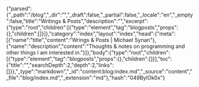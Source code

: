 {"parsed":{"_path":"/blog","_dir":"","_draft":false,"_partial":false,"_locale":"en","_empty":false,"title":"Writings & Posts","description":"","excerpt":{"type":"root","children":[{"type":"element","tag":"blogposts","props":{},"children":[]}]},"category":"index","layout":"index","head":{"meta":[{"name":"title","content":"Wrings & Posts | Michael Synan"},{"name":"description","content":"Thoughts & notes on programming and other things I am interested in."}]},"body":{"type":"root","children":[{"type":"element","tag":"blogposts","props":{},"children":[]}],"toc":{"title":"","searchDepth":2,"depth":2,"links":[]}},"_type":"markdown","_id":"content:blog:index.md","_source":"content","_file":"blog/index.md","_extension":"md"},"hash":"049BylOk0x"}